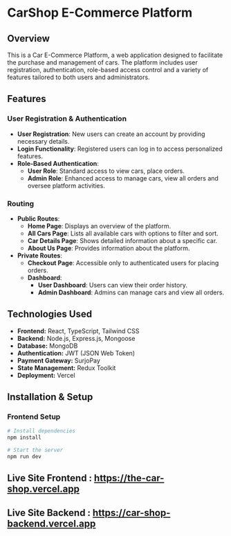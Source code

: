 # CarShop E-Commerce Platform

## Overview

This is a Car E-Commerce Platform, a web application designed to facilitate the purchase and management of cars. The platform includes user registration, authentication, role-based access control and a variety of features tailored to both users and administrators.

## Features

### User Registration & Authentication

- **User Registration**: New users can create an account by providing necessary details.
- **Login Functionality**: Registered users can log in to access personalized features.
- **Role-Based Authentication**:
  - **User Role**: Standard access to view cars, place orders.
  - **Admin Role**: Enhanced access to manage cars, view all orders and oversee platform activities.

### Routing

- **Public Routes**:
  - **Home Page**: Displays an overview of the platform.
  - **All Cars Page**: Lists all available cars with options to filter and sort.
  - **Car Details Page**: Shows detailed information about a specific car.
  - **About Us Page**: Provides information about the platform.
- **Private Routes**:
  - **Checkout Page**: Accessible only to authenticated users for placing orders.
  - **Dashboard**:
    - **User Dashboard**: Users can view their order history.
    - **Admin Dashboard**: Admins can manage cars and view all orders.

## Technologies Used

- **Frontend:** React, TypeScript, Tailwind CSS
- **Backend:** Node.js, Express.js, Mongoose
- **Database:** MongoDB
- **Authentication:** JWT (JSON Web Token)
- **Payment Gateway:** SurjoPay
- **State Management:** Redux Toolkit
- **Deployment:** Vercel

## Installation & Setup

### Frontend Setup

```sh
# Install dependencies
npm install

# Start the server
npm run dev
```

## Live Site Frontend : https://the-car-shop.vercel.app

## Live Site Backend : https://car-shop-backend.vercel.app
